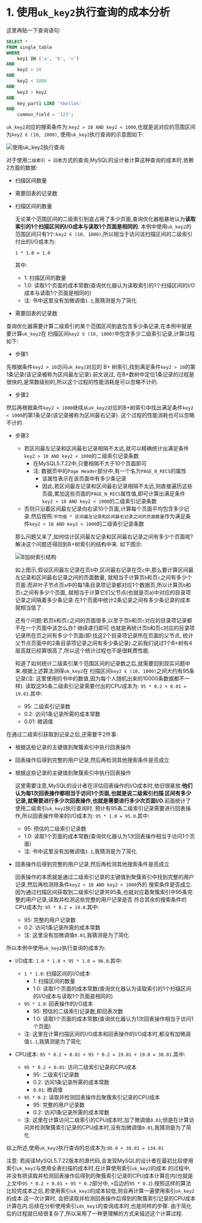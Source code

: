 # 1. 使用`uk_key2`执行查询的成本分析

这里再贴一下查询语句:

```sql
SELECT *
FROM single_table
WHERE
    key1 IN ('a', 'b', 'c')
AND
    key2 > 10
AND
    key2 < 1000
AND
    key3 > key2
AND
    key_part1 LIKE '%hello%'
AND
    common_field = '123';
```

`uk_key2`对应的搜索条件为:`key2 > 10 AND key2 < 1000`,也就是说对应的范围区间为`key2 ∈ (10, 1000)`,
使用`uk_key2`执行查询的示意图如下:

![使用uk_key2执行查询](./img/使用uk_key2执行查询.jpg)

对于使用`二级索引 + 回表`方式的查询,MySQL的设计者计算这种查询的成本时,依赖2方面的数据:

- 扫描区间数量
- 需要回表的记录数

- 扫描区间的数量

    无论某个范围区间的二级索引到底占用了多少页面,查询优化器粗暴地认为**读取索引的1个扫描区间的I/O成本与读取1个页面是相同的**.
    本例中使用`uk_key2`的范围区间只有1个:`key2 ∈ (10, 1000)`,所以相当于访问该扫描区间的二级索引付出的I/O成本为:
    
    ```
    1 * 1.0 = 1.0
    ```
    
    其中:

    - 1: 扫描区间的数量
    - 1.0: 读取1个页面的成本常数(查询优化器认为读取索引的1个扫描区间的I/O成本与读取1个页面是相同的)
    - 注: 书中这里没有加微调值`1.1`,我猜测是为了简化

- 需要回表的记录数

查询优化器需要计算二级索引的某个范围区间到底包含多少条记录,在本例中就是要计算`uk_key2`在
扫描区间`key2 ∈ (10, 1000)`中包含多少二级索引记录,计算过程如下:

- 步骤1

先根据条件`key2 > 10`访问`uk_key2`对应的 B+ 树索引,找到满足条件`key2 > 10`的第1条记录(该记录被称为区间最左记录).前文说过,
在B+数树中定位1条记录的过程是很快的,是常数级别的,所以这个过程的性能消耗是可以忽略不计的.

- 步骤2

然后再根据条件`key2 < 1000`继续从`uk_key2`对应的B+树索引中找出满足条件`key2 < 1000`的第1条记录(该记录被称为区间最右记录).
这个过程的性能消耗也可以忽略不计的

- 步骤3

    - 若区间最左记录和区间最右记录相隔不太远,就可以精确统计出满足条件`key2 > 10 AND key2 < 1000`的二级索引记录条数
      - 在MySQL5.7.22中,只要相隔不大于10个页面即可
      - 注: 数据页中的`Page Header`部分中,有一个名为`PAGE_N_RECS`的属性
        - 该属性表示在该页面中有多少条记录
        - 因此,若区间最左记录和区间最右记录相隔不太远,则直接遍历这些页面,累加这些页面的`PAGE_N_RECS`属性值,即可计算出满足条件`key2 > 10 AND key2 < 1000`的二级索引记录条数
    - 否则只沿着区间最左记录向右读10个页面,计算每个页面平均包含多少记录.然后按照:`平均值 * 区间最左记录和区间最右记录之间的页面数量`作为满足条件`key2 > 10 AND key2 < 1000`的二级索引记录条数

    那么问题又来了,如何估计区间最左记录和区间最右记录之间有多少个页面呢?解决这个问题还得回到B+树索引的结构中来.
    如下图示:

    ![B加树索引结构](./img/B加树索引结构.jpg)

    如上图示,假设区间最左记录在页`b`中,区间最右记录在页`c`中,那么要计算区间最左记录和区间最右记录之间的页面数量,
    就相当于计算页`b`和页`c`之间有多少个页面.而非叶子节点页`a`中的每1条目录项记录都对应1个数据页,所以计算页`b`和页`c`之间有多少个页面,
    就相当于计算它们父节点(也就是页a)中对应的目录项记录之间隔着多少条记录.在1个页面中统计2条记录之间有多少条记录的成本就相当低了.
    
    还有个问题:若页`b`和页`c`之间的页面很多,以至于页`b`和页`c`对应的目录项记录都不在一个页面中该怎么办?
    继续递归即可.也就是再统计页`b`和页`c`对应的目录项记录所在页之间有多少个页面(即:找这2个目录项记录所在页面的父节点,
    统计父节点页面中的2条目录项记录之间有多少条记录).之前我们说过1个B+树有4层高就已经算很高了,所以这个统计过程也不是很耗费性能.

    知道了如何统计二级索引某个范围区间的记录数之后,就需要回到现实问题中来.根据上述算法测得`uk_key2`在
    扫描区间`key2 ∈ (10, 1000)`之间大约有95条记录(注: 这里使用的书中的数值,因为每个人随机出来的10000条数据都不一样).
    读取这95条二级索引记录需要付出的CPU成本为: `95 * 0.2 + 0.01 = 19.01`.其中:

    - 95: 二级索引记录数
    - 0.2: 访问1条记录所需的成本常数
    - 0.01: 微调值

在通过二级索引获取到记录之后,还需要干2件事:

- 根据这些记录的主键值到聚簇索引中执行回表操作
- 回表操作后得到完整的用户记录,然后再检测其他搜索条件是否成立

- 根据这些记录的主键值到聚簇索引中执行回表操作

    这里需要注意,MySQL的设计者在评估回表操作的I/O成本时,依旧很豪放:**他们认为每1次回表操作都相当于访问1个页面,也就是说二级索引扫描
    区间有多少记录,就需要进行多少次回表操作,也就是需要进行多少次页面I/O**.前面统计了使用二级索引`uk_key2`执行查询时,
    预计有95条二级索引记录需要进行回表操作,所以回表操作带来的I/O成本为: `95 * 1.0 = 95.0`.其中:

    - 95: 预估的二级索引记录数
    - 1.0: 读取1个页面的成本常数(查询优化器认为1次回表操作相当于访问1个页面)
    - 注: 书中这里没有加微调值`1.1`,我猜测是为了简化

- 回表操作后得到完整的用户记录,然后再检测其他搜索条件是否成立

    回表操作的本质就是通过二级索引记录的主键值到聚簇索引中找到完整的用户记录,然后再检测除条件`key2 > 10 AND key2 < 1000`外的
    搜索条件是否成立.因为通过扫描区间获取到二级索引记录共95条,也就对应着聚簇索引中95条完整的用户记录,读取并检测这些完整的用户记录是否
    符合其余的搜索条件的CPU成本为: `95 * 0.2 = 19.0`.其中:

    - 95: 完整的用户记录数
    - 0.2: 访问1条记录所需的成本常数
    - 注: 这里没有加微调值`0.01`,我猜测是为了简化

所以本例中使用`uk_key2`执行查询的成本为:

- I/O成本: `1.0 * 1.0 + 95 * 1.0 = 96.0`.其中:

    - `1 * 1.0`: 扫描区间的I/O成本
      - 1: 扫描区间的数量
      - 1.0: 读取1个页面的成本常数(查询优化器认为读取索引的1个扫描区间的I/O成本与读取1个页面是相同的)
    - `95 * 1.0`: 回表操作的I/O成本
      - 95: 预估的二级索引记录数,即回表次数
      - 1.0: 读取1个页面的成本常数(查询优化器认为1次回表操作相当于访问1个页面)
    - 注: 这里在计算扫描区间的I/O成本和回表操作的I/O成本时,都没有加微调值`1.1`,我猜测是为了简化

- CPU成本: `95 * 0.2 + 0.01 + 95 * 0.2 = 19.01 + 19.0 = 38.01`.其中:

    - `95 * 0.2 + 0.01`: 访问二级索引记录的CPU成本
      - 95: 二级索引记录数
      - 0.2: 访问1条记录所需的成本常数
      - `0.01`: 微调值
    - `95 * 0.2`: 读取并检测回表操作后聚簇索引记录的CPU成本
      - 95: 完整的用户记录数
      - 0.2: 访问1条记录所需的成本常数
    - 注: 这里在计算访问二级索引的CPU成本时,加了微调值`0.01`;但是在计算访问并检测聚簇索引记录的CPU成本时,没有加微调值`0.01`,我猜测是为了简化

综上所述,使用`uk_key2`执行查询的总成本为:`96.0 + 38.01 = 134.01`

注意: 若阅读MySQL5.7.22版本的源代码,会发现MySQL的设计者在最初比较使用索引`uk_key2`与使用全表扫描的成本时,在计算使用索引`uk_key2`的成本
的过程中,并没有把读取并检测回表操作后得到的聚簇索引记录的CPU成本计算在内(也就是上文中`95 * 0.2 + 0.01 + 95 * 0.2`部分中,
`+`后边的`95 * 0.2`).按照这样的算法比较完成本之后,若使用索引`uk_key2`的成本较低,则会再计算一遍使用索引`uk_key2`的成本.这一次计算时,
会把读取并检测回表操作后得到的聚簇索引记录的CPU成本计算在内.后续在分析使用索引`idx_key1`的查询成本时,也是同样的步骤.
由于简化后的过程就已经很复杂了,所以采用了一种更理解的方式来描述这个计算过程.
